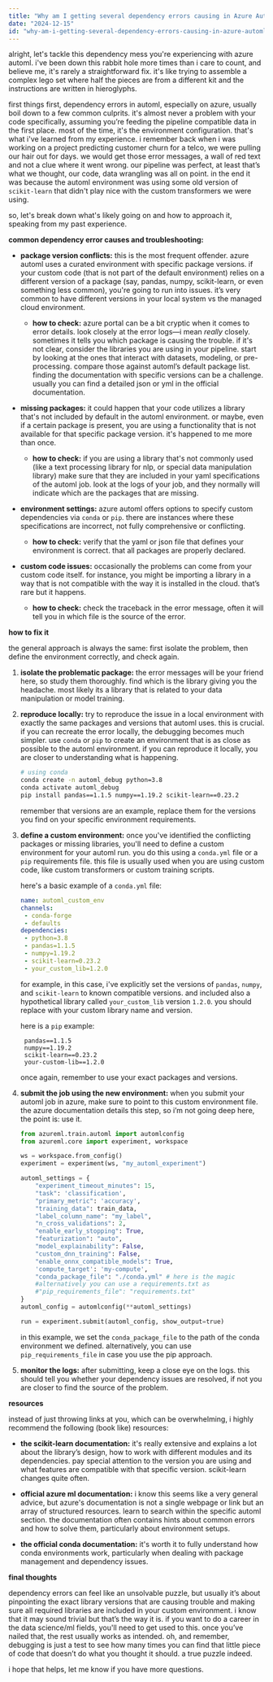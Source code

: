 ```yaml
---
title: "Why am I getting several dependency errors causing in Azure AutoML while running a model?"
date: "2024-12-15"
id: "why-am-i-getting-several-dependency-errors-causing-in-azure-automl-while-running-a-model"
---
```


alright, let's tackle this dependency mess you're experiencing with azure automl. i've been down this rabbit hole more times than i care to count, and believe me, it's rarely a straightforward fix. it's like trying to assemble a complex lego set where half the pieces are from a different kit and the instructions are written in hieroglyphs.

first things first, dependency errors in automl, especially on azure, usually boil down to a few common culprits. it's almost never a problem with your code specifically, assuming you’re feeding the pipeline compatible data in the first place. most of the time, it's the environment configuration. that's what i've learned from my experience. i remember back when i was working on a project predicting customer churn for a telco, we were pulling our hair out for days. we would get those error messages, a wall of red text and not a clue where it went wrong. our pipeline was perfect, at least that’s what we thought, our code, data wrangling was all on point. in the end it was because the automl environment was using some old version of `scikit-learn` that didn't play nice with the custom transformers we were using.

so, let's break down what's likely going on and how to approach it, speaking from my past experience.

**common dependency error causes and troubleshooting:**

* **package version conflicts:** this is the most frequent offender. azure automl uses a curated environment with specific package versions. if your custom code (that is not part of the default environment) relies on a different version of a package (say, pandas, numpy, scikit-learn, or even something less common), you're going to run into issues. it’s very common to have different versions in your local system vs the managed cloud environment.

   * **how to check:** azure portal can be a bit cryptic when it comes to error details. look closely at the error logs—i mean *really* closely. sometimes it tells you which package is causing the trouble. if it's not clear, consider the libraries you are using in your pipeline. start by looking at the ones that interact with datasets, modeling, or pre-processing. compare those against automl’s default package list. finding the documentation with specific versions can be a challenge. usually you can find a detailed json or yml in the official documentation.

* **missing packages:** it could happen that your code utilizes a library that's not included by default in the automl environment. or maybe, even if a certain package is present, you are using a functionality that is not available for that specific package version. it's happened to me more than once.

   * **how to check:** if you are using a library that's not commonly used (like a text processing library for nlp, or special data manipulation library) make sure that they are included in your yaml specifications of the automl job. look at the logs of your job, and they normally will indicate which are the packages that are missing.

* **environment settings:** azure automl offers options to specify custom dependencies via `conda` or `pip`. there are instances where these specifications are incorrect, not fully comprehensive or conflicting.

   * **how to check:** verify that the yaml or json file that defines your environment is correct. that all packages are properly declared.

* **custom code issues:** occasionally the problems can come from your custom code itself. for instance, you might be importing a library in a way that is not compatible with the way it is installed in the cloud. that’s rare but it happens.

   * **how to check:** check the traceback in the error message, often it will tell you in which file is the source of the error.

**how to fix it**

the general approach is always the same: first isolate the problem, then define the environment correctly, and check again.

1. **isolate the problematic package:** the error messages will be your friend here, so study them thoroughly. find which is the library giving you the headache. most likely its a library that is related to your data manipulation or model training.

2. **reproduce locally:** try to reproduce the issue in a local environment with exactly the same packages and versions that automl uses. this is crucial. if you can recreate the error locally, the debugging becomes much simpler. use `conda` or `pip` to create an environment that is as close as possible to the automl environment. if you can reproduce it locally, you are closer to understanding what is happening.

   ```bash
   # using conda
   conda create -n automl_debug python=3.8
   conda activate automl_debug
   pip install pandas==1.1.5 numpy==1.19.2 scikit-learn==0.23.2
   ```

   remember that versions are an example, replace them for the versions you find on your specific environment requirements.

3. **define a custom environment:** once you've identified the conflicting packages or missing libraries, you'll need to define a custom environment for your automl run. you do this using a `conda.yml` file or a `pip` requirements file. this file is usually used when you are using custom code, like custom transformers or custom training scripts.

   here's a basic example of a `conda.yml` file:

   ```yaml
   name: automl_custom_env
   channels:
    - conda-forge
    - defaults
   dependencies:
    - python=3.8
    - pandas=1.1.5
    - numpy=1.19.2
    - scikit-learn=0.23.2
    - your_custom_lib=1.2.0
   ```

   for example, in this case, i've explicitly set the versions of `pandas`, `numpy`, and `scikit-learn` to known compatible versions. and included also a hypothetical library called `your_custom_lib` version `1.2.0`. you should replace with your custom library name and version.

   here is a `pip` example:

   ```
    pandas==1.1.5
    numpy==1.19.2
    scikit-learn==0.23.2
    your-custom-lib==1.2.0
   ```

   once again, remember to use your exact packages and versions.

4. **submit the job using the new environment:** when you submit your automl job in azure, make sure to point to this custom environment file. the azure documentation details this step, so i’m not going deep here, the point is: use it.

   ```python
   from azureml.train.automl import automlconfig
   from azureml.core import experiment, workspace

   ws = workspace.from_config()
   experiment = experiment(ws, "my_automl_experiment")

   automl_settings = {
       "experiment_timeout_minutes": 15,
       "task": 'classification',
       "primary_metric": 'accuracy',
       "training_data": train_data,
       "label_column_name": "my_label",
       "n_cross_validations": 2,
       "enable_early_stopping": True,
       "featurization": "auto",
       "model_explainability": False,
       "custom_dnn_training": False,
       "enable_onnx_compatible_models": True,
       'compute_target': 'my-compute',
       "conda_package_file": "./conda.yml" # here is the magic
       #alternatively you can use a requirements.txt as
       #"pip_requirements_file": "requirements.txt"
   }
   automl_config = automlconfig(**automl_settings)

   run = experiment.submit(automl_config, show_output=true)
   ```

   in this example, we set the `conda_package_file` to the path of the conda environment we defined. alternatively, you can use `pip_requirements_file` in case you use the pip approach.

5. **monitor the logs:** after submitting, keep a close eye on the logs. this should tell you whether your dependency issues are resolved, if not you are closer to find the source of the problem.

**resources**

instead of just throwing links at you, which can be overwhelming, i highly recommend the following (book like) resources:

*   **the scikit-learn documentation:** it's really extensive and explains a lot about the library’s design, how to work with different modules and its dependencies. pay special attention to the version you are using and what features are compatible with that specific version. scikit-learn changes quite often.

*   **official azure ml documentation:** i know this seems like a very general advice, but azure's documentation is not a single webpage or link but an array of structured resources. learn to search within the specific automl section. the documentation often contains hints about common errors and how to solve them, particularly about environment setups.

*   **the official conda documentation:** it's worth it to fully understand how conda environments work, particularly when dealing with package management and dependency issues.

**final thoughts**

dependency errors can feel like an unsolvable puzzle, but usually it’s about pinpointing the exact library versions that are causing trouble and making sure all required libraries are included in your custom environment. i know that it may sound trivial but that’s the way it is. if you want to do a career in the data science/ml fields, you'll need to get used to this. once you’ve nailed that, the rest usually works as intended. oh, and remember, debugging is just a test to see how many times you can find that little piece of code that doesn’t do what you thought it should. a true puzzle indeed.

i hope that helps, let me know if you have more questions.
